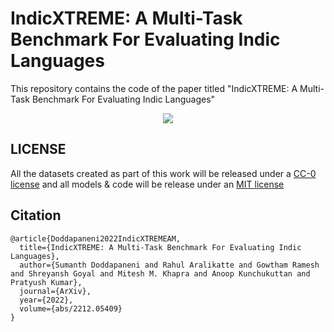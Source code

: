 # IndicXTREME: A Multi-Task Benchmark For Evaluating Indic Languages

This repository contains the code of the paper titled "IndicXTREME: A Multi-Task Benchmark For Evaluating Indic Languages"

<p align="center">
  <!-- <a href=""><img src="https://img.shields.io/badge/XXX%20-2023-blue"></a> -->
  <a href="https://github.com/ai4bharat/IndicBERT/blob/main/LICENSE">
    <img src="https://img.shields.io/badge/License-MIT-green">
  </a>
</p>

## LICENSE
All the datasets created as part of this work will be released under a [CC-0 license](https://creativecommons.org/publicdomain/zero/1.0) and all models \& code will be release under an [MIT license](https://github.com/ai4bharat/IndicBERT/blob/main/LICENSE)


## Citation

```
@article{Doddapaneni2022IndicXTREMEAM,
  title={IndicXTREME: A Multi-Task Benchmark For Evaluating Indic Languages},
  author={Sumanth Doddapaneni and Rahul Aralikatte and Gowtham Ramesh and Shreyansh Goyal and Mitesh M. Khapra and Anoop Kunchukuttan and Pratyush Kumar},
  journal={ArXiv},
  year={2022},
  volume={abs/2212.05409}
}
```